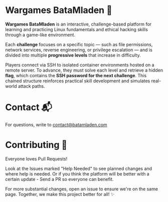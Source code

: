 # Wargames BataMladen 🚩

**Wargames BataMladen** is an interactive, challenge-based platform for learning and practicing Linux fundamentals and ethical hacking skills through a game-like environment.

Each **challenge** focuses on a specific topic — such as file permissions, network services, reverse engineering, or privilege escalation — and is divided into multiple **progressive levels** that increase in difficulty.

Players connect via SSH to isolated container environments hosted on a remote server. To advance, they must solve each level and retrieve a hidden **flag**, which contains the **SSH password for the next challenge**. This chained structure reinforces practical skill development and simulates real-world attack paths.



# Contact 📬

For questions, write to [contact@batamladen.com](mailto:contact@batamladen.com)


# Contributing 🌟
Everyone loves Pull Requests! 

Look at the Issues marked "Help Needed" to see planned changes and where help is needed.
Or if you think the platform will be better with a certain update - Send a PR so everyone can benefit.

For more substantial changes, open an issue to ensure we're on the same page. Together, we make this project better for all! ✨


